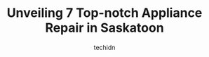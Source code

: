 ---
layout: ampstory
image: https://i0.wp.com/www.auto.or.id/wp-content/uploads/2023/06/saskatoon-appliance-0-saskatoon-1686324804.jpeg?resize=640,853
author: techidn
featured: false
description: Saskatoon, Saskatchewan, Canada is a haven for Appliance Repair enthusiasts, boasting an impressive array of 7 top-notch establishments. Whether youre a seasoned connoisseur or simply curio
title: Unveiling 7 Top-notch Appliance Repair in Saskatoon
cover:
   title: Unveiling 7 Top-notch Appliance Repair in Saskatoon
   subtitle: AUTO.OR.ID
   background: https://www.auto.or.id/wp-content/uploads/2023/06/saskatoon-appliance-0-saskatoon-1686324804.jpeg

pages: 
 - layout: thirds
   top: <h1>#1 Trail Appliances - Saskatoon</h1>
   bottom: "<p>Shopping for appliances can be a painful process. But between Sharon and Mary they made shopping for a fridge as easy as it could be. We were greeted as soon as we walked</p>"
   background: https://www.auto.or.id/wp-content/uploads/2023/06/saskatoon-appliance-1-saskatoon-1686324805.jpeg
   backgroundblur: true
 - layout: thirds
   top: <h1>#2 Shaughnessy Appliance Service Ltd</h1>
   bottom: "<p>311 Jessop Ave, Saskatoon, SK S7N 1Y5, Canada</p>"
   background: https://www.auto.or.id/wp-content/uploads/2023/06/saskatoon-appliance-2-saskatoon-1686324806.png
   cta:
      link: https://www.auto.or.id/unveiling-7-top-notch-appliance-repair-in-saskatoon/
      text: Unveiling 7 Top-notch Appliance Repair in Saskatoon
 - layout: thirds
   top: <h1>#3 Coast Appliances - Saskatoon</h1>
   bottom: "<p>2345 Millar Ave #1, Saskatoon, SK S7K 2Y3, Canada</p>"
   background: https://images.unsplash.com/photo-1542362567-b07e54358753?ixlib=rb-4.0.3&ixid=MnwxMjA3fDB8MHxwaG90by1wYWdlfHx8fGVufDB8fHx8&auto=format&fit=crop&w=640&h=853&q=80
   cta:
      link: https://www.auto.or.id/unveiling-7-top-notch-appliance-repair-in-saskatoon/
      text: Unveiling 7 Top-notch Appliance Repair in Saskatoon
 - layout: thirds
   top: <h1>#4 Razor Heating and A/C Ltd.</h1>
   bottom: "<p>218 Wheeler St # 4, Saskatoon, SK S7P 0A9, Canada</p>"
   background: https://images.unsplash.com/photo-1596157783372-71ada8d5836b?ixlib=rb-4.0.3&ixid=MnwxMjA3fDB8MHxwaG90by1wYWdlfHx8fGVufDB8fHx8&auto=format&fit=crop&w=640&h=853&q=80
   cta:
      link: https://www.auto.or.id/unveiling-7-top-notch-appliance-repair-in-saskatoon/
      text: Unveiling 7 Top-notch Appliance Repair in Saskatoon
 - layout: thirds
   top: <h1>#5 Pro Service Plumbing, Heating, Air Conditioning & Electrical</h1>
   bottom: "<p>510 48 St E #2, Saskatoon, SK S7K 5T9, Canada</p>"
   background: https://images.unsplash.com/photo-1504887764023-6f27056d186c?ixlib=rb-4.0.3&ixid=MnwxMjA3fDB8MHxwaG90by1wYWdlfHx8fGVufDB8fHx8&auto=format&fit=crop&w=640&h=853&q=80
   cta:
      link: https://www.auto.or.id/unveiling-7-top-notch-appliance-repair-in-saskatoon/
      text: Unveiling 7 Top-notch Appliance Repair in Saskatoon
 - layout: thirds
   top: <h1>#6 Amre Supply</h1>
   bottom: "<p>411 50 St E, Saskatoon, SK S7K 6K1, Canada</p>"
   background: https://images.unsplash.com/photo-1536700503339-1e4b06520771?ixlib=rb-4.0.3&ixid=MnwxMjA3fDB8MHxwaG90by1wYWdlfHx8fGVufDB8fHx8&auto=format&fit=crop&w=640&h=853&q=80
   cta:
      link: https://www.auto.or.id/unveiling-7-top-notch-appliance-repair-in-saskatoon/
      text: Unveiling 7 Top-notch Appliance Repair in Saskatoon
 - layout: thirds
   top: <h1>#7 Midtown Appliance World</h1>
   bottom: "<p>2211 1st Ave N, Saskatoon, SK S7K 2A4, Canada</p>"
   background: https://images.unsplash.com/photo-1577696467479-4c92df55c24a?ixlib=rb-4.0.3&ixid=MnwxMjA3fDB8MHxwaG90by1wYWdlfHx8fGVufDB8fHx8&auto=format&fit=crop&w=640&h=853&q=80
   cta:
      link: https://www.auto.or.id/unveiling-7-top-notch-appliance-repair-in-saskatoon/
      text: Unveiling 7 Top-notch Appliance Repair in Saskatoon
 - layout: thirds
   middle: Continue reading...
   background: https://images.unsplash.com/photo-1653047256226-5abbfa82f1d7?ixlib=rb-4.0.3&ixid=MnwxMjA3fDB8MHxwaG90by1wYWdlfHx8fGVufDB8fHx8&auto=format&fit=crop&w=640&h=853&q=80
   cta:
      link: https://www.auto.or.id/unveiling-7-top-notch-appliance-repair-in-saskatoon/
      text: Unveiling 7 Top-notch Appliance Repair in Saskatoon

---